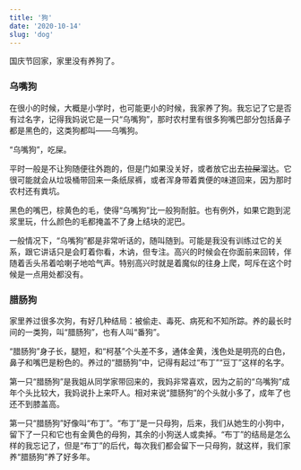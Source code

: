 ```yaml
---
title: '狗'
date: '2020-10-14'
slug: 'dog'
---
```


国庆节回家，家里没有养狗了。

### 乌嘴狗

在很小的时候，大概是小学时，也可能更小的时候，我家养了狗。我忘记了它是否有过名字，记得我妈说它是一只“乌嘴狗”，那时农村里有很多狗嘴巴部分包括鼻子都是黑色的，这类狗都叫——乌嘴狗。

“乌嘴狗”，吃屎。

平时一般是不让狗随便往外跑的，但是门如果没关好，或者放它出去~~拉屎~~溜达。它很可能就会从垃圾桶带回来一条纸尿裤，或者浑身带着粪便的味道回来，因为那时农村还有粪坑。

黑色的嘴巴，棕黄色的毛，使得“乌嘴狗”比一般狗耐脏。也有例外，如果它跑到泥浆里玩，什么颜色的毛都掩盖不了身上结块的泥巴。

一般情况下，“乌嘴狗”都是非常听话的，随叫随到。可能是我没有训练过它的关系，跟它讲话只是会盯着你看，木讷，但专注。高兴的时候会在你面前来回转，伴随着舌头吊着哈喇子地哈气声。特别高兴时就是着魔似的往身上爬，呵斥在这个时候是一点用处都没有。

### 腊肠狗

家里养过很多次狗，有好几种结局：被偷走、毒死、病死和不知所踪。养的最长时间的一类狗，叫“腊肠狗”，也有人叫“番狗”。

“腊肠狗”身子长，腿短，和“柯基”个头差不多，通体金黄，浅色处是明亮的白色，鼻子和嘴巴是粉色的。养过的“腊肠狗”中，记得有起过“布丁”“豆丁”这样的名字。

第一只“腊肠狗”是我姐从同学家带回来的，我妈非常喜欢，因为之前的“乌嘴狗”成年个头比较大，我妈说扑上来吓人。相对来说“腊肠狗”的个头就小多了，成年了也还不到膝盖高。

第一只“腊肠狗”好像叫“布丁”。“布丁”是一只母狗，后来，我们从她生的小狗中，留下了一只和它也有金黄色的母狗，其余的小狗送人或卖掉。“布丁”的结局是怎么样的我忘记了，但是“布丁”的后代，每次我们都会留下一只母狗，就这样，我们家养“腊肠狗”养了好多年。
